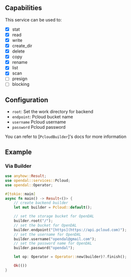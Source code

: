## Capabilities

This service can be used to:

- [x] stat
- [x] read
- [x] write
- [x] create_dir
- [x] delete
- [x] copy
- [x] rename
- [x] list
- [x] scan
- [ ] presign
- [ ] blocking

## Configuration

- `root`: Set the work directory for backend
- `endpoint`: Pcloud bucket name
- `username` Pcloud username
- `password` Pcloud password

You can refer to [`PcloudBuilder`]'s docs for more information

## Example

### Via Builder

```rust
use anyhow::Result;
use opendal::services::Pcloud;
use opendal::Operator;

#[tokio::main]
async fn main() -> Result<()> {
    // create backend builder
    let mut builder = Pcloud::default();

    // set the storage bucket for OpenDAL
    builder.root("/");
    // set the bucket for OpenDAL
    builder.endpoint("[https](https://api.pcloud.com)");
    // set the username for OpenDAL
    builder.username("opendal@gmail.com");
    // set the password name for OpenDAL
    builder.password("opendal");

    let op: Operator = Operator::new(builder)?.finish();

    Ok(())
}
```
